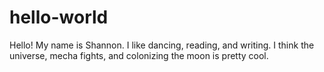 # hello-world

Hello!
My name is Shannon. 
I like dancing, reading, and writing.
I think the universe, mecha fights, and colonizing the moon is pretty cool.
